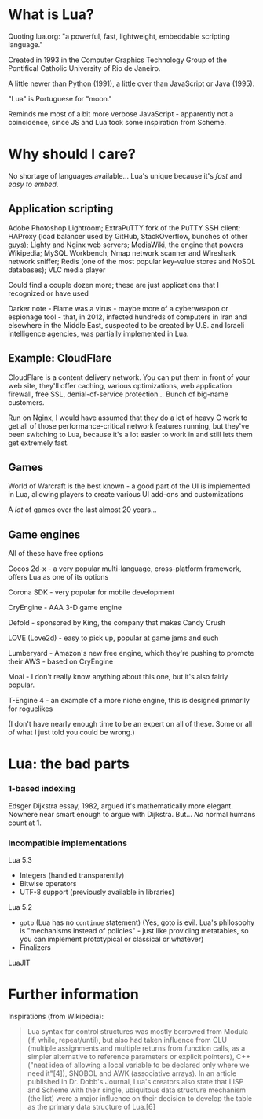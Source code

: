 # What is Lua?

Quoting lua.org: "a powerful, fast, lightweight, embeddable scripting language."

Created in 1993 in the Computer Graphics Technology Group of the Pontifical Catholic University of Rio de Janeiro.

A little newer than Python (1991), a little over than JavaScript or Java (1995).

"Lua" is Portuguese for "moon."

Reminds me most of a bit more verbose JavaScript - apparently not a coincidence, since JS and Lua took some inspiration from Scheme.

# Why should I care?

No shortage of languages available...
Lua's unique because it's _fast_ and _easy to embed_.

## Application scripting

Adobe Photoshop Lightroom; ExtraPuTTY fork of the PuTTY SSH client; HAProxy (load balancer used by GitHub, StackOverflow, bunches of other guys); Lighty and Nginx web servers; MediaWiki, the engine that powers Wikipedia; MySQL Workbench; Nmap network scanner and Wireshark network sniffer; Redis (one of the most popular key-value stores and NoSQL databases); VLC media player

Could find a couple dozen more; these are just applications that I recognized or have used

Darker note - Flame was a virus - maybe more of a cyberweapon or espionage tool - that, in 2012, infected hundreds of computers in Iran and elsewhere in the Middle East, suspected to be created by U.S. and Israeli intelligence agencies, was partially implemented in Lua.

## Example: CloudFlare

CloudFlare is a content delivery network.  You can put them in front of your web site, they'll offer caching, various optimizations, web application firewall, free SSL, denial-of-service protection...  Bunch of big-name customers.

Run on Nginx, I would have assumed that they do a lot of heavy C work to get all of those performance-critical network features running, but they've been switching to Lua, because it's a lot easier to work in and still lets them get extremely fast.

## Games

World of Warcraft is the best known - a good part of the UI is implemented in Lua, allowing players to create various UI add-ons and customizations

A *lot* of games over the last almost 20 years...

## Game engines

All of these have free options

Cocos 2d-x - a very popular multi-language, cross-platform framework, offers Lua as one of its options

Corona SDK - very popular for mobile development

CryEngine - AAA 3-D game engine

Defold - sponsored by King, the company that makes Candy Crush

LOVE (Love2d) - easy to pick up, popular at game jams and such

Lumberyard - Amazon's new free engine, which they're pushing to promote their AWS - based on CryEngine

Moai - I don't really know anything about this one, but it's also fairly popular.

T-Engine 4 - an example of a more niche engine, this is designed primarily for roguelikes

(I don't have nearly enough time to be an expert on all of these.  Some or all of what I just told you could be wrong.)

# Lua: the bad parts

### 1-based indexing

Edsger Dijkstra essay, 1982, argued it's mathematically more elegant.
Nowhere near smart enough to argue with Dijkstra.
But...
*No* normal humans count at 1.

### Incompatible implementations

Lua 5.3

* Integers (handled transparently)
* Bitwise operators
* UTF-8 support (previously available in libraries)

Lua 5.2

* `goto` (Lua has no `continue` statement) (Yes, goto is evil. Lua's philosophy is "mechanisms instead of policies" - just like providing metatables, so you can implement prototypical or classical or whatever)
* Finalizers

LuaJIT

# Further information

Inspirations (from Wikipedia):

> Lua syntax for control structures was mostly borrowed from Modula (if, while, repeat/until), but also had taken influence from CLU (multiple assignments and multiple returns from function calls, as a simpler alternative to reference parameters or explicit pointers), C++ ("neat idea of allowing a local variable to be declared only where we need it"[4]), SNOBOL and AWK (associative arrays). In an article published in Dr. Dobb's Journal, Lua's creators also state that LISP and Scheme with their single, ubiquitous data structure mechanism (the list) were a major influence on their decision to develop the table as the primary data structure of Lua.[6]


